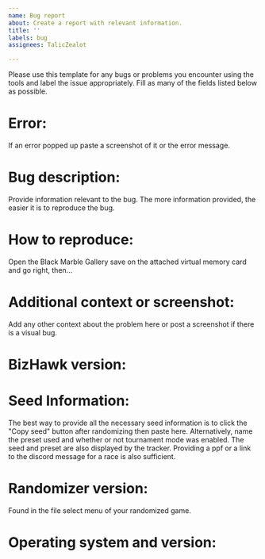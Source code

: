 ```yaml
---
name: Bug report
about: Create a report with relevant information.
title: ''
labels: bug
assignees: TalicZealot

---
```


Please use this template for any bugs or problems you encounter using the tools and label the issue appropriately. Fill as many of the fields listed below as possible.

# Error:
If an error popped up paste a screenshot of it or the error message.

# Bug description:
Provide information relevant to the bug. The more information provided, the
easier it is to reproduce the bug.

# How to reproduce:
Open the Black Marble Gallery save on the attached virtual memory card and go
right, then...

# Additional context or screenshot:
Add any other context about the problem here or post a screenshot if there is a visual bug.

# BizHawk version:

# Seed Information:
The best way to provide all the necessary seed information is to click the
"Copy seed" button after randomizing then paste here. Alternatively, name the
preset used and whether or not tournament mode was enabled. The seed and preset are also displayed by the tracker. Providing a ppf or a link to the discord message for a race is also sufficient.

# Randomizer version:
Found in the file select menu of your randomized game.

# Operating system and version:
